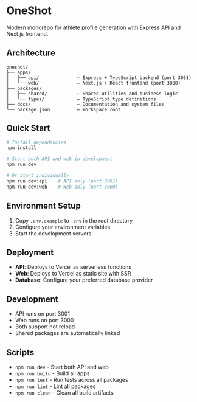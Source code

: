 # OneShot

Modern monorepo for athlete profile generation with Express API and Next.js frontend.

## Architecture

```
oneshot/
├── apps/
│   ├── api/              ← Express + TypeScript backend (port 3001)
│   └── web/              ← Next.js + React frontend (port 3000)
├── packages/
│   ├── shared/           ← Shared utilities and business logic
│   └── types/            ← TypeScript type definitions
├── docs/                 ← Documentation and system files
└── package.json          ← Workspace root
```

## Quick Start

```bash
# Install dependencies
npm install

# Start both API and web in development
npm run dev

# Or start individually
npm run dev:api    # API only (port 3001)
npm run dev:web    # Web only (port 3000)
```

## Environment Setup

1. Copy `.env.example` to `.env` in the root directory
2. Configure your environment variables
3. Start the development servers

## Deployment

- **API**: Deploys to Vercel as serverless functions
- **Web**: Deploys to Vercel as static site with SSR
- **Database**: Configure your preferred database provider

## Development

- API runs on port 3001
- Web runs on port 3000
- Both support hot reload
- Shared packages are automatically linked

## Scripts

- `npm run dev` - Start both API and web
- `npm run build` - Build all apps
- `npm run test` - Run tests across all packages
- `npm run lint` - Lint all packages
- `npm run clean` - Clean all build artifacts
 
